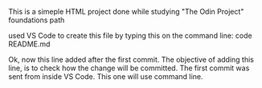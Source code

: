 This is a simeple HTML project done while studying "The Odin Project" foundations path

used VS Code to create this file by typing this on the command line: code README.md

Ok, now this line added after the first commit. The objective of adding this line, is to 
check how the change will be committed.
The first commit was sent from inside VS Code. This one will use command line.